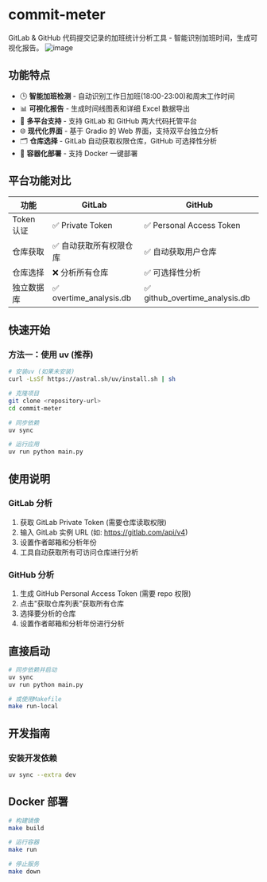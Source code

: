 # commit-meter

GitLab & GitHub 代码提交记录的加班统计分析工具 - 智能识别加班时间，生成可视化报告。
![image](https://github.com/user-attachments/assets/99536159-c359-42dc-9121-4a286110cc50)

## 功能特点

- 🕒 **智能加班检测** - 自动识别工作日加班(18:00-23:00)和周末工作时间
- 📊 **可视化报告** - 生成时间线图表和详细 Excel 数据导出
- 🔄 **多平台支持** - 支持 GitLab 和 GitHub 两大代码托管平台
- 🌐 **现代化界面** - 基于 Gradio 的 Web 界面，支持双平台独立分析
- 🗂️ **仓库选择** - GitLab 自动获取权限仓库，GitHub 可选择性分析
- 🐳 **容器化部署** - 支持 Docker 一键部署

## 平台功能对比

| 功能       | GitLab                  | GitHub                         |
| ---------- | ----------------------- | ------------------------------ |
| Token 认证 | ✅ Private Token        | ✅ Personal Access Token       |
| 仓库获取   | ✅ 自动获取所有权限仓库 | ✅ 自动获取用户仓库            |
| 仓库选择   | ❌ 分析所有仓库         | ✅ 可选择性分析                |
| 独立数据库 | ✅ overtime_analysis.db | ✅ github_overtime_analysis.db |

## 快速开始

### 方法一：使用 uv (推荐)

```bash
# 安装uv (如果未安装)
curl -LsSf https://astral.sh/uv/install.sh | sh

# 克隆项目
git clone <repository-url>
cd commit-meter

# 同步依赖
uv sync

# 运行应用
uv run python main.py
```

## 使用说明

### GitLab 分析

1. 获取 GitLab Private Token (需要仓库读取权限)
2. 输入 GitLab 实例 URL (如: https://gitlab.com/api/v4)
3. 设置作者邮箱和分析年份
4. 工具自动获取所有可访问仓库进行分析

### GitHub 分析

1. 生成 GitHub Personal Access Token (需要 repo 权限)
2. 点击"获取仓库列表"获取所有仓库
3. 选择要分析的仓库
4. 设置作者邮箱和分析年份进行分析

## 直接启动

```bash
# 同步依赖并启动
uv sync
uv run python main.py

# 或使用Makefile
make run-local
```

## 开发指南

### 安装开发依赖

```bash
uv sync --extra dev
```

## Docker 部署

```bash
# 构建镜像
make build

# 运行容器
make run

# 停止服务
make down
```
